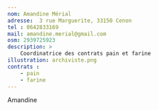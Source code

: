 ```yaml
---
nom: Amandine Mérial
adresse:  3 rue Marguerite, 33150 Cenon
tel : 0642833169
mail: amandine.merial@gmail.com
osm: 2939725923
description: >
    Coordinatrice des contrats pain et farine
illustration: archiviste.png
contrats : 
    - pain
    - farine
---
```


Amandine
